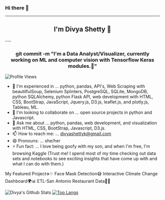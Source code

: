 ### Hi there 👋
---
<h2 align='center'>I'm Divya Shetty 👋</h2>
---
<h3 align="center">git commit -m "I'm a Data Analyst/Visualizer, currently working on ML and computer vision with Tensorflow Keras modules.🔭"</h3>

![Profile Views](https://komarev.com/ghpvc/?username=divya-gh)

- 🌱 I'm experienced in ... python, pandas, API's, Web Scraping with beautilfulSoup, Selenium Splinters, PostgreSQL, SQLite, MongoDB, python SQLAlchemy, python Flask API, web development with HTML, CSS, BootStrap, JavaScript, Jquery.js, D3.js, leaflet.js, and plotly.js, Tableau, ML.
- 👯 I'm looking to collaborate on ... open source projects in python and Javascript.
- 💬 Ask me about ... python, pandas, web development, and visualization with HTML, CSS, BootStrap, Javascript, D3.js.
- 📫 How to reach me: ... divyashettyk@gmail.com
- 😄 Pronouns: ... she/her
- ⚡ Fun fact: ... I love being goofy with my son, and when I'm free, I'm browsing Kaggle (Trust me! I spend most of my time checking out data sets and notebooks to see exciting insights that have come up with and what I can do with them.)

My Featured Project✈️✨
Face Mask Detection😷
Interactive Climate Change Dashboard🌍📊
ETL-San Antonio Restaurant Data🍄🥦


![Divya's Github Stats](https://github-readme-stats.vercel.app/api?username=divya-gh&show_icons=true)
[![Top Langs](https://github-readme-stats.vercel.app/api/top-langs/?username=divya-gh&layout=compact)](https://github.com/divya-gh)
